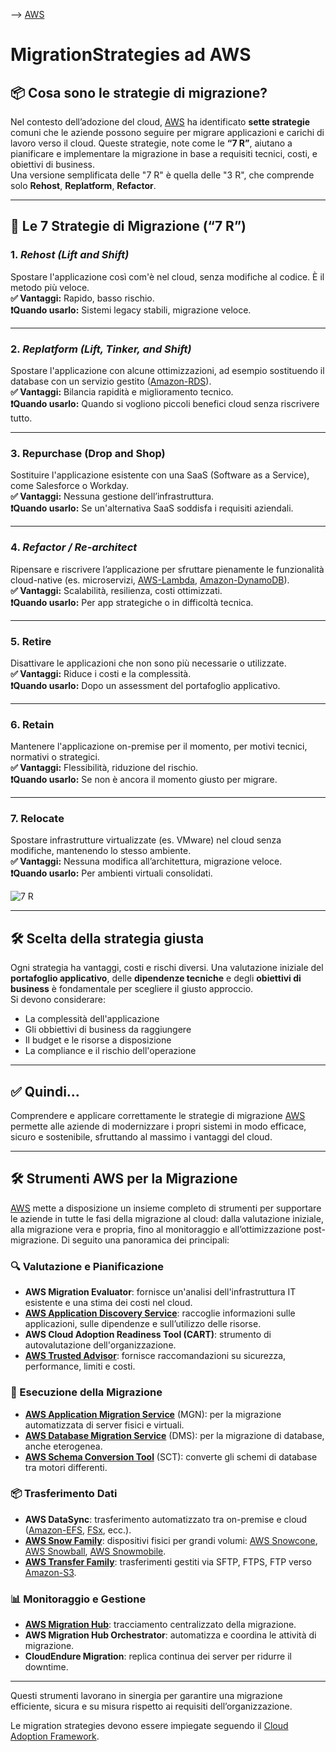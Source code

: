 --> [AWS](00-Intro/AWS.md)
# MigrationStrategies ad AWS

## 📦 Cosa sono le strategie di migrazione?

Nel contesto dell’adozione del cloud, [AWS](00-Intro/AWS.md) ha identificato **sette strategie** comuni che le aziende possono seguire per migrare applicazioni e carichi di lavoro verso il cloud. Queste strategie, note come le **“7 R”**, aiutano a pianificare e implementare la migrazione in base a requisiti tecnici, costi, e obiettivi di business.  
Una versione semplificata delle "7 R" è quella delle "3 R", che comprende solo **Rehost**, **Replatform**, **Refactor**.

---

## 🔁 Le 7 Strategie di Migrazione (“7 R”)

### 1. ***Rehost (Lift and Shift)***  
Spostare l'applicazione così com'è nel cloud, senza modifiche al codice. È il metodo più veloce.  
**✅ Vantaggi:** Rapido, basso rischio.  
**❗Quando usarlo:** Sistemi legacy stabili, migrazione veloce.  

---

### 2. ***Replatform (Lift, Tinker, and Shift)***  
Spostare l'applicazione con alcune ottimizzazioni, ad esempio sostituendo il database con un servizio gestito ([Amazon-RDS](04-Database-services/Amazon-RDS.md)).  
**✅ Vantaggi:** Bilancia rapidità e miglioramento tecnico.  
**❗Quando usarlo:** Quando si vogliono piccoli benefici cloud senza riscrivere tutto.

---

### 3. Repurchase (Drop and Shop)  
Sostituire l'applicazione esistente con una SaaS (Software as a Service), come Salesforce o Workday.  
**✅ Vantaggi:** Nessuna gestione dell’infrastruttura.  
**❗Quando usarlo:** Se un'alternativa SaaS soddisfa i requisiti aziendali.

---

### 4. ***Refactor / Re-architect***  
Ripensare e riscrivere l’applicazione per sfruttare pienamente le funzionalità cloud-native (es. microservizi, [AWS-Lambda](01-Compute-options/AWS-Lambda.md), [Amazon-DynamoDB](04-Database-services/Amazon-DynamoDB.md)).  
**✅ Vantaggi:** Scalabilità, resilienza, costi ottimizzati.  
**❗Quando usarlo:** Per app strategiche o in difficoltà tecnica.

---

### 5. Retire  
Disattivare le applicazioni che non sono più necessarie o utilizzate.  
**✅ Vantaggi:** Riduce i costi e la complessità.  
**❗Quando usarlo:** Dopo un assessment del portafoglio applicativo.

---

### 6. Retain  
Mantenere l'applicazione on-premise per il momento, per motivi tecnici, normativi o strategici.  
**✅ Vantaggi:** Flessibilità, riduzione del rischio.  
**❗Quando usarlo:** Se non è ancora il momento giusto per migrare.

---

### 7. Relocate  
Spostare infrastrutture virtualizzate (es. VMware) nel cloud senza modifiche, mantenendo lo stesso ambiente.  
**✅ Vantaggi:** Nessuna modifica all’architettura, migrazione veloce.  
**❗Quando usarlo:** Per ambienti virtuali consolidati.

![7 R](7R.png)

---

## 🛠️ Scelta della strategia giusta

Ogni strategia ha vantaggi, costi e rischi diversi. Una valutazione iniziale del **portafoglio applicativo**, delle **dipendenze tecniche** e degli **obiettivi di business** è fondamentale per scegliere il giusto approccio.  
Si devono considerare:
- La complessità dell'applicazione  
- Gli obbiettivi di business da raggiungere  
- Il budget e le risorse a disposizione  
- La compliance e il rischio dell'operazione

---

## ✅ Quindi...

Comprendere e applicare correttamente le strategie di migrazione [AWS](00-Intro/AWS.md) permette alle aziende di modernizzare i propri sistemi in modo efficace, sicuro e sostenibile, sfruttando al massimo i vantaggi del cloud.

---

## 🛠️ Strumenti AWS per la Migrazione

[AWS](00-Intro/AWS.md) mette a disposizione un insieme completo di strumenti per supportare le aziende in tutte le fasi della migrazione al cloud: dalla valutazione iniziale, alla migrazione vera e propria, fino al monitoraggio e all’ottimizzazione post-migrazione. Di seguito una panoramica dei principali:

### 🔍 Valutazione e Pianificazione

- **AWS Migration Evaluator**: fornisce un'analisi dell'infrastruttura IT esistente e una stima dei costi nel cloud.
- **[AWS Application Discovery Service](06-Cloud-Adoption-Framework-and-Migration-Strategies/AWS-Application-Discovery-Service.md)**: raccoglie informazioni sulle applicazioni, sulle dipendenze e sull’utilizzo delle risorse.
- **AWS Cloud Adoption Readiness Tool (CART)**: strumento di autovalutazione dell'organizzazione.
- **[AWS Trusted Advisor](08-Auditing-Monitoring-Logging/AWS-Trusted-Advisor.md)**: fornisce raccomandazioni su sicurezza, performance, limiti e costi.

### 🚚 Esecuzione della Migrazione

- **[AWS Application Migration Service](06-Cloud-Adoption-Framework-and-Migration-Strategies/AWS-Application-Migration-Service.md)** (MGN): per la migrazione automatizzata di server fisici e virtuali.
- **[AWS Database Migration Service](06-Cloud-Adoption-Framework-and-Migration-Strategies/AWS-Database-Migration-Service.md)** (DMS): per la migrazione di database, anche eterogenea.
- **[AWS Schema Conversion Tool](06-Cloud-Adoption-Framework-and-Migration-Strategies/AWS-Schema-Conversion-Tool.md)** (SCT): converte gli schemi di database tra motori differenti.

### 📦 Trasferimento Dati

- **AWS DataSync**: trasferimento automatizzato tra on-premise e cloud ([Amazon-EFS](02-Storage-services/Amazon-EFS.md), [FSx](02-Storage-services/Amazon-FSx.md), ecc.).
- **[AWS Snow Family](06-Cloud-Adoption-Framework-and-Migration-Strategies/AWS-Snow.md)**: dispositivi fisici per grandi volumi: [AWS Snowcone](06-Cloud-Adoption-Framework-and-Migration-Strategies/AWS-Snowcone.md), [AWS Snowball](06-Cloud-Adoption-Framework-and-Migration-Strategies/AWS-Snowball-Edge.md), [AWS Snowmobile](06-Cloud-Adoption-Framework-and-Migration-Strategies/AWS-Snowmobile.md).
- **[AWS Transfer Family](06-Cloud-Adoption-Framework-and-Migration-Strategies/AWS-Transfer-Family.md)**: trasferimenti gestiti via SFTP, FTPS, FTP verso [Amazon-S3](02-Storage-services/Amazon-S3.md).

### 📊 Monitoraggio e Gestione

- **[AWS Migration Hub](06-Cloud-Adoption-Framework-and-Migration-Strategies/AWS-Migration-Hub.md)**: tracciamento centralizzato della migrazione.
- **AWS Migration Hub Orchestrator**: automatizza e coordina le attività di migrazione.
- **CloudEndure Migration**: replica continua dei server per ridurre il downtime.

---

Questi strumenti lavorano in sinergia per garantire una migrazione efficiente, sicura e su misura rispetto ai requisiti dell’organizzazione.

Le migration strategies devono essere impiegate seguendo il [Cloud Adoption Framework](06-Cloud-Adoption-Framework-and-Migration-Strategies/Cloud-Adoption-Framework.md).